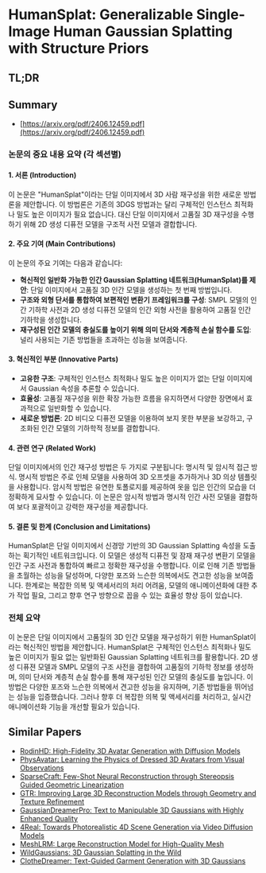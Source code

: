 # HumanSplat: Generalizable Single-Image Human Gaussian Splatting with Structure Priors
## TL;DR
## Summary
- [https://arxiv.org/pdf/2406.12459.pdf](https://arxiv.org/pdf/2406.12459.pdf)

### 논문의 중요 내용 요약 (각 섹션별)

#### 1. 서론 (Introduction)
이 논문은 "HumanSplat"이라는 단일 이미지에서 3D 사람 재구성을 위한 새로운 방법론을 제안합니다. 이 방법론은 기존의 3DGS 방법과는 달리 구체적인 인스턴스 최적화나 밀도 높은 이미지가 필요 없습니다. 대신 단일 이미지에서 고품질 3D 재구성을 수행하기 위해 2D 생성 디퓨전 모델을 구조적 사전 모델과 결합합니다.

#### 2. 주요 기여 (Main Contributions)
이 논문의 주요 기여는 다음과 같습니다:
- **혁신적인 일반화 가능한 인간 Gaussian Splatting 네트워크(HumanSplat)를 제안**: 단일 이미지에서 고품질 3D 인간 모델을 생성하는 첫 번째 방법입니다.
- **구조와 외형 단서를 통합하여 보편적인 변환기 프레임워크를 구성**: SMPL 모델의 인간 기하학 사전과 2D 생성 디퓨전 모델의 인간 외형 사전을 활용하여 고품질 인간 기하학을 생성합니다.
- **재구성된 인간 모델의 충실도를 높이기 위해 의미 단서와 계층적 손실 함수를 도입**: 널리 사용되는 기존 방법들을 초과하는 성능을 보여줍니다.

#### 3. 혁신적인 부분 (Innovative Parts)
- **고유한 구조**: 구체적인 인스턴스 최적화나 밀도 높은 이미지가 없는 단일 이미지에서 Gaussian 속성을 추론할 수 있습니다.
- **효율성**: 고품질 재구성을 위한 확장 가능한 흐름을 유지하면서 다양한 장면에서 효과적으로 일반화할 수 있습니다.
- **새로운 방법론**: 2D 비디오 디퓨전 모델을 이용하여 보지 못한 부분을 보강하고, 구조화된 인간 모델의 기하학적 정보를 결합합니다.

#### 4. 관련 연구 (Related Work)
단일 이미지에서의 인간 재구성 방법은 두 가지로 구분됩니다: 명시적 및 암시적 접근 방식. 명시적 방법은 주로 인체 모델을 사용하여 3D 오프셋을 추가하거나 3D 의상 템플릿을 사용합니다. 암시적 방법은 유연한 토폴로지를 제공하여 옷을 입은 인간의 모습을 더 정확하게 묘사할 수 있습니다. 이 논문은 암시적 방법과 명시적 인간 사전 모델을 결합하여 보다 포괄적이고 강력한 재구성을 제공합니다.

#### 5. 결론 및 한계 (Conclusion and Limitations)
HumanSplat은 단일 이미지에서 신경망 기반의 3D Gaussian Splatting 속성을 도출하는 획기적인 네트워크입니다. 이 모델은 생성적 디퓨전 및 잠재 재구성 변환기 모델을 인간 구조 사전과 통합하여 빠르고 정확한 재구성을 수행합니다. 이로 인해 기존 방법들을 초월하는 성능을 달성하며, 다양한 포즈와 느슨한 의복에서도 견고한 성능을 보여줍니다. 한계로는 복잡한 의복 및 액세서리의 처리 어려움, 모델의 애니메이션화에 대한 추가 작업 필요, 그리고 향후 연구 방향으로 꼽을 수 있는 효율성 향상 등이 있습니다.

### 전체 요약

이 논문은 단일 이미지에서 고품질의 3D 인간 모델을 재구성하기 위한 HumanSplat이라는 혁신적인 방법을 제안합니다. HumanSplat은 구체적인 인스턴스 최적화나 밀도 높은 이미지가 필요 없는 일반화된 Gaussian Splatting 네트워크를 활용합니다. 2D 생성 디퓨젼 모델과 SMPL 모델의 구조 사전을 결합하여 고품질의 기하학 정보를 생성하며, 의미 단서와 계층적 손실 함수를 통해 재구성된 인간 모델의 충실도를 높입니다. 이 방법은 다양한 포즈와 느슨한 의복에서 견고한 성능을 유지하며, 기존 방법들을 뛰어넘는 성능을 입증했습니다. 그러나 향후 더 복잡한 의복 및 액세서리를 처리하고, 실시간 애니메이션화 기능을 개선할 필요가 있습니다.

## Similar Papers
- [RodinHD: High-Fidelity 3D Avatar Generation with Diffusion Models](2407.06938.md)
- [PhysAvatar: Learning the Physics of Dressed 3D Avatars from Visual Observations](2404.04421.md)
- [SparseCraft: Few-Shot Neural Reconstruction through Stereopsis Guided Geometric Linearization](2407.14257.md)
- [GTR: Improving Large 3D Reconstruction Models through Geometry and Texture Refinement](2406.05649.md)
- [GaussianDreamerPro: Text to Manipulable 3D Gaussians with Highly Enhanced Quality](2406.18462.md)
- [4Real: Towards Photorealistic 4D Scene Generation via Video Diffusion Models](2406.07472.md)
- [MeshLRM: Large Reconstruction Model for High-Quality Mesh](2404.12385.md)
- [WildGaussians: 3D Gaussian Splatting in the Wild](2407.08447.md)
- [ClotheDreamer: Text-Guided Garment Generation with 3D Gaussians](2406.16815.md)
